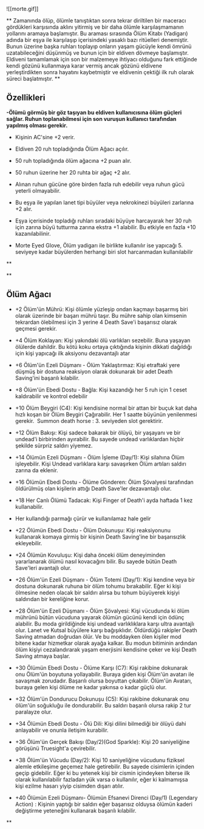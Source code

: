 ![[morte.gif]]

**
Zamanında ölüp, ölümle tanıştıktan sonra tekrar diriltilen bir maceracı gördükleri karşısında aklını yitirmiş ve bir daha ölümle karşılaşmamanın yollarını aramaya başlamıştır. Bu araması sırasında Ölüm Kitabı (Yadigarı) adında bir eşya ile karşılaşıp içerisindeki yasaklı bazı ritüelleri denemiştir. Bunun üzerine başka ruhları toplayıp onların yaşam gücüyle kendi ömrünü uzatabileceğini düşünmüş ve bunun için bir eldiven dövmeye başlamıştır. Eldiveni tamamlamak için son bir malzemeye ihtiyacı olduğunu fark ettiğinde kendi gözünü kullanmaya karar vermiş ancak gözünü eldivene yerleştirdikten sonra hayatını kaybetmiştir ve eldivenin çektiği ilk ruh olarak süreci başlatmıştır.
**


## Özellikleri
**-Ölümü görmüş bir göz taşıyan bu eldiven kullanıcısına ölüm güçleri sağlar. Ruhun toplanabilmesi için son vuruşun kullanıcı tarafından yapılmış olması gerekir.**


-   Kişinin AC'sine +2 verir.
    
-   Eldiven 20 ruh topladığında Ölüm Ağacı açılır.
    
-   50 ruh topladığında ölüm ağacına +2 puan alır.
    
-   50 ruhun üzerine her 20 ruhta bir ağaç +2 alır.
    
-   Alınan ruhun gücüne göre birden fazla ruh edebilir veya ruhun gücü yeterli olmayabilir.
    
-   Bu eşya ile yapılan lanet tipi büyüler veya nekrokinezi büyüleri zarlarına +2 alır.
    
-   Eşya içerisinde topladığı ruhları sıradaki büyüye harcayarak her 30 ruh için zarına büyü tutturma zarına ekstra +1 alabilir. Bu etkiyle en fazla +10 kazanılabilinir.
    
-   Morte Eyed Glove, Ölüm yadigarı ile birlikte kullanılır ise yapıcağı 5. seviyeye kadar büyülerden herhangi biri slot harcanmadan kullanılabilir
    
**

**

## Ölüm Ağacı

-   +2 Ölüm'ün Mührü: Kişi ölümle yüzleşip ondan kaçmayı başarmış biri olarak üzerinde bir başarı mührü taşır. Bu mühre sahip olan kimsenin tekrardan ölebilmesi için 3 yerine 4 Death Save'i başarısız olarak geçmesi gerekir.
    
-   +4 Ölüm Koklayan: Kişi yakındaki ölü varlıkları sezebilir. Buna yaşayan ölülerde dahildir. Bu kötü koku ortaya çıktığında kişinin dikkati dağıldığı için kişi yapıcağı ilk aksiyonu dezavantajlı atar
    
-   +6 Ölüm'ün Ezeli Düşmanı - Ölüm Yaklaştırmaz: Kişi etraftaki yere düşmüş bir dostuna reaksiyon olarak dokunarak bir adet Death Saving'ini başarılı kılabilir.
    
-   +8 Ölüm'ün Ebedi Dostu - Bağla: Kişi kazandığı her 5 ruh için 1 ceset kaldırabilir ve kontrol edebilir
    
-   +10 Ölüm Beygiri (C4): Kişi kendisine normal bir attan bir buçuk kat daha hızlı koşan bir Ölüm Beygiri Çağırabilir. Her 1 saatte büyünün yenilenmesi gerekir. 
  Summon death horse : 3. seviyeden slot gerektirir.
    
-   +12 Ölüm Bakışı: Kişi sadece bakarak bir ölüyü, bir yaşayanı ve bir undead'i birbirinden ayırabilir. Bu sayede undead varlıklardan hiçbir şekilde sürpriz saldırı yiyemez.
    
-   +14 Ölümün Ezeli Düşmanı - Ölüm İşleme (Day/1): Kişi silahına Ölüm işleyebilir. Kişi Undead varlıklara karşı savaşırken Ölüm artıları saldırı zarına da eklenir.
    
-   +16 Ölümün Ebedi Dostu - Ölüme Gönderen: Ölüm Şövalyesi tarafından öldürülmüş olan kişilerin attığı Death Save'ler dezavantajlı olur.
    
-   +18 Her Canlı Ölümü Tadacak: Kişi Finger of Death'i ayda haftada 1 kez kullanabilir. 
- Her kullandığı parmağı çürür ve kullanılamaz hale gelir
    
    
-   +22 Ölümün Ebedi Dostu - Ölüm Dokunuşu: Kişi reaksiyonunu kullanarak komaya girmiş bir kişinin Death Saving'ine bir başarısızlık ekleyebilir.
    
-   +24 Ölümün Kovuluşu: Kişi daha önceki ölüm deneyiminden yararlanarak ölümü nasıl kovacağını bilir. Bu sayede bütün Death Save'leri avantajlı olur.
    
-   +26 Ölüm'ün Ezeli Düşmanı - Ölüm Totemi (Day/1): Kişi kendine veya bir dostuna dokunarak ruhuna bir ölüm tohumu bırakabilir. Eğer ki kişi ölmesine neden olacak bir saldırı alırsa bu tohum büyüyerek kişiyi saldırıdan bir kereliğine korur.
    
-   +28 Ölüm'ün Ezeli Düşmanı - Ölüm Şövalyesi: Kişi vücudunda ki ölüm mührünü bütün vücuduna yayarak ölümün gücünü kendi için ödünç alabilir. Bu moda girildiğinde kişi undead varlıklıklara karşı ultra avantajlı olur. Lanet ve Kutsal büyülere karşı bağışıklıdır. Öldürdüğü rakipler Death Saving atmadan doğrudan ölür. Ve bu moddayken ölen kişiler mod bitene kadar hizmetkar olarak ayağa kalkar. Bu modun bitiminin ardından ölüm kişiyi cezalandırarak yaşam enerjisini kendisine çeker ve kişi Death Saving atmaya başlar.
    
-   +30 Ölümün Ebedi Dostu - Ölüme Karşı (C7): Kişi rakibine dokunarak onu Ölüm'ün boyutuna yollayabilir. Buraya giden kişi Ölüm'ün avatarı ile savaşmak zorudadır. Başarılı olursa boyuttan çıkabilir. Ölüm'ün Avatarı, buraya gelen kişi ölüme ne kadar yakınsa o kadar güçlü olur.
    
-   +32 Ölüm'ün Dondurucu Dokunuşu (C5): Kişi rakibine dokunarak onu ölüm'ün soğukluğu ile dondurabilir. Bu saldırı başarılı olursa rakip 2 tur paralayze olur.
    
-   +34 Ölümün Ebedi Dostu - Ölü Dili: Kişi dilini bilmediği bir ölüyü dahi anlayabilir ve onunla iletişim kurabilir.
    
-   +36 Ölüm'ün Gerçek Bakışı (Day/2)(God Sparkle): Kişi 20 saniyeliğine görüşünü Truesight'a çevirebilir.
    
-   +38 Ölüm'ün Vücudu (Day/2): Kişi 10 saniyeliğine vücudunu fiziksel alemle etkileşime geçemez hale getirebilir. Bu sayede cisimlerin içinden geçip gidebilir. Eğer ki bu yetenek kişi bir cismin içindeyken biterse ilk olarak kullanılabilir fazladan yük varsa o kullanılır, eğer ki kalmamışsa kişi ezilme hasarı yiyip cisimden dışarı atılır.
    
-   +40 Ölümün Ezeli Düşmanı- Ölümün Efsanevi Direnci (Day/1) (Legendary Action) : Kişinin yaptığı bir saldırı eğer başarısız olduysa ölümün kaderi değiştirme yeteneğini kullanarak başarılı kılabilir.
    

**